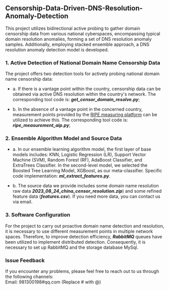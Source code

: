 ## Censorship-Data-Driven-DNS-Resolution-Anomaly-Detection
This project utilizes bidirectional active probing to gather domain censorship data from various national cyberspaces, encompassing typical domain resolution anomalies, forming a set of DNS resolution anomaly samples. Additionally, employing stacked ensemble approach, a DNS resolution anomaly detection model is developed.


### 1. Active Detection of National Domain Name Censorship Data
The project offers two detection tools for actively probing national domain name censorship data:

* a. If there is a vantage point within the country, censorship data can be obtained via active DNS resolution within the country's network. 
The corresponding tool code is: *__get_censor_domain_resolve.py__*; 


* b.  In the absence of a vantage point in the concerned country, 
measurement points provided by the [RIPE measuring platform](https://atlas.ripe.net/) can be utilized to achieve this.
The corresponding tool code is: *__ripe_measurement_aip.py__*;

### 2. Ensemble Algorithm Model and Source Data

* a. In our ensemble learning algorithm model, the first layer of base models includes: KNN, Logistic Regression (LR),
Support Vector Machine (SVM), Random Forest (RF), AdaBoost Classifier, and ExtraTrees Classifier. In the second-level model, we selected the Boosted Tree Learning Model, XGBoost, as our meta-classifier. Specific code implementation: *__ml_extract_features.py__*.

* b. The source data we provide includes some domain name resolution raw data *__2023_08_24_china_censor_resolution.zip__*) and some refined feature data (*__features.csv__*).
If you need more data, you can contact us via email.

### 3. Software Configuration
For the project to carry out proactive domain name detection and resolution, it is necessary to use different measurement points in multiple network spaces. 
Therefore, to improve detection efficiency, *__RabbitMQ__* queues have been utilized to implement distributed detection. Consequently, it is necessary to set up 
RabbitMQ and the storage database MySql.



### Issue Feedback
If you encounter any problems, please feel free to reach out to us through the following channels: <br>
Email: 981300198#qq.com (Replace # with @)
